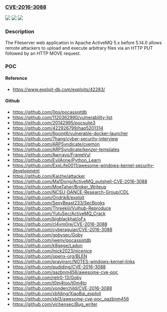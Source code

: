 ### [CVE-2016-3088](https://cve.mitre.org/cgi-bin/cvename.cgi?name=CVE-2016-3088)
![](https://img.shields.io/static/v1?label=Product&message=n%2Fa&color=blue)
![](https://img.shields.io/static/v1?label=Version&message=n%2Fa&color=blue)
![](https://img.shields.io/static/v1?label=Vulnerability&message=n%2Fa&color=brighgreen)

### Description

The Fileserver web application in Apache ActiveMQ 5.x before 5.14.0 allows remote attackers to upload and execute arbitrary files via an HTTP PUT followed by an HTTP MOVE request.

### POC

#### Reference
- https://www.exploit-db.com/exploits/42283/

#### Github
- https://github.com/0ps/pocassistdb
- https://github.com/1120362990/vulnerability-list
- https://github.com/20142995/pocsuite3
- https://github.com/422926799/haq5201314
- https://github.com/6point6/vulnerable-docker-launcher
- https://github.com/7hang/cyber-security-interview
- https://github.com/ARPSyndicate/cvemon
- https://github.com/ARPSyndicate/kenzer-templates
- https://github.com/Awrrays/FrameVul
- https://github.com/EvilAnne/Python_Learn
- https://github.com/ExpLife0011/awesome-windows-kernel-security-development
- https://github.com/Kaizhe/attacker
- https://github.com/Ma1Dong/ActiveMQ_putshell-CVE-2016-3088
- https://github.com/MoeTaher/Broker_Writeup
- https://github.com/NCSU-DANCE-Research-Group/CDL
- https://github.com/Ondrik8/exploit
- https://github.com/SexyBeast233/SecBooks
- https://github.com/Threekiii/Vulhub-Reproduce
- https://github.com/YutuSec/ActiveMQ_Crack
- https://github.com/bigblackhat/oFx
- https://github.com/cl4ym0re/CVE-2016-3088
- https://github.com/cyberaguiar/CVE-2016-3088
- https://github.com/gobysec/Goby
- https://github.com/jweny/pocassistdb
- https://github.com/k8gege/Ladon
- https://github.com/lnick2023/nicenice
- https://github.com/openx-org/BLEN
- https://github.com/pravinsrc/NOTES-windows-kernel-links
- https://github.com/pudiding/CVE-2016-3088
- https://github.com/qazbnm456/awesome-cve-poc
- https://github.com/retr0-13/Goby
- https://github.com/t0m4too/t0m4to
- https://github.com/vonderchild/CVE-2016-3088
- https://github.com/xbfding/XiaoBai_exploit
- https://github.com/xbl3/awesome-cve-poc_qazbnm456
- https://github.com/yichensec/Bug_writer

